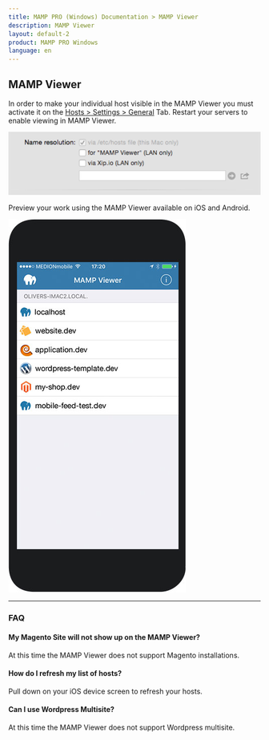 ```yaml
---
title: MAMP PRO (Windows) Documentation > MAMP Viewer
description: MAMP Viewer
layout: default-2
product: MAMP PRO Windows
language: en
---
```


## MAMP Viewer

In order to make your individual host visible in the MAMP Viewer you must activate it on the [Hosts > Settings > General](../Settings/Hosts/General/#mamp_viewer) Tab. Restart your servers to enable viewing in MAMP Viewer.

![MAMP](/en/MAMP-PRO-Mac/MAMP-Viewer/SetMAMPViewer.png)

Preview your work using the MAMP Viewer available on iOS and Android.

![MAMP](/en/MAMP-PRO-Mac/MAMP-Viewer/MAMPViewer.jpg)

<a name="faq"></a> 

---

### FAQ

#### My Magento Site will not show up on the MAMP Viewer?
At this time the MAMP Viewer does not support Magento installations.

#### How do I refresh my list of hosts?
Pull down on your iOS device screen to refresh your hosts.

#### Can I use Wordpress Multisite?
At this time the MAMP Viewer does not support Wordpress multisite.

